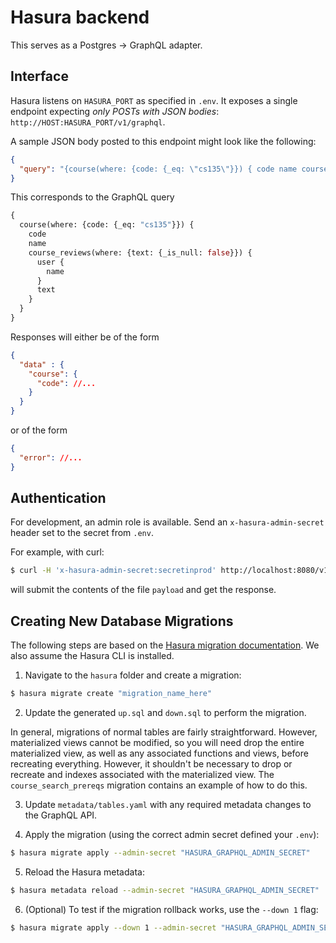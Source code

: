 # Hasura backend

This serves as a Postgres -> GraphQL adapter.

## Interface

Hasura listens on `HASURA_PORT` as specified in `.env`.
It exposes a single endpoint expecting _only POSTs with JSON bodies_:
`http://HOST:HASURA_PORT/v1/graphql`.

A sample JSON body posted to this endpoint might look like the following:
```json
{
  "query": "{course(where: {code: {_eq: \"cs135\"}}) { code name course_reviews(where: {text: {_is_null: false}}) { user { name } text } }}"
}
```
This corresponds to the GraphQL query
```graphql
{
  course(where: {code: {_eq: "cs135"}}) {
    code
    name
    course_reviews(where: {text: {_is_null: false}}) {
      user {
        name
      }
      text
    }
  }
}
```
Responses will either be of the form
```json
{
  "data" : {
    "course": {
      "code": //...
    }
  }
}
```
or of the form
```json
{
  "error": //...
}
```

## Authentication

For development, an admin role is available.
Send an `x-hasura-admin-secret` header set to the secret from `.env`.

For example, with curl:
```sh
$ curl -H 'x-hasura-admin-secret:secretinprod' http://localhost:8080/v1/graphql -d @payload
```
will submit the contents of the file `payload` and get the response.

## Creating New Database Migrations

The following steps are based on the [Hasura migration documentation](https://hasura.io/docs/latest/graphql/core/migrations/migrations-setup.html). We also assume the Hasura CLI is installed.

1. Navigate to the `hasura` folder and create a migration:
```sh 
$ hasura migrate create "migration_name_here"
```

2. Update the generated `up.sql` and `down.sql` to perform the migration.

  In general, migrations of normal tables are fairly straightforward. However, materialized views cannot be modified, so you will need drop the entire materialized view, as well as any associated functions and views, before recreating everything. However, it shouldn't be necessary to drop or recreate and indexes associated with the materialized view. The `course_search_prereqs` migration contains an example of how to do this.

3. Update `metadata/tables.yaml` with any required metadata changes to the GraphQL API.

4. Apply the migration (using the correct admin secret defined your `.env`):
```sh 
$ hasura migrate apply --admin-secret "HASURA_GRAPHQL_ADMIN_SECRET"
```

5. Reload the Hasura metadata:
```sh 
$ hasura metadata reload --admin-secret "HASURA_GRAPHQL_ADMIN_SECRET"
```

6. (Optional) To test if the migration rollback works, use the `--down 1` flag:
```sh 
$ hasura migrate apply --down 1 --admin-secret "HASURA_GRAPHQL_ADMIN_SECRET"
```
